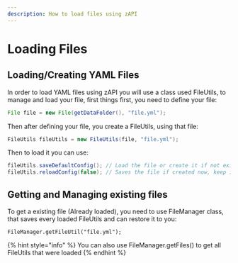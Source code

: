 ```yaml
---
description: How to load files using zAPI
---
```


# Loading Files

## Loading/Creating YAML Files

In order to load YAML files using zAPI you will use a class used FileUtils, to manage and load your file, first things first, you need to define your file:

```java
File file = new File(getDataFolder(), "file.yml");
```

Then after defining your file, you create a FileUtils, using that file:

```java
FileUtils fileUtils = new FileUtils(file, "file.yml");
```

Then to load it you can use:

```java
fileUtils.saveDefaultConfig(); // Load the file or create it if not exist, also prevents from options to be deleted from it
fileUtils.reloadConfig(false); // Saves the file if created now, keep in mind that if you change that false to true, any deleted options from it, will always come back, which in some cases are not required
```

## Getting and Managing existing files

To get a existing file (Already loaded), you need to use FileManager class, that saves every loaded FileUtils and can restore it to you:

```
FileManager.getFileUtil("file.yml");
```

{% hint style="info" %}
You can also use FileManager.getFiles() to get all FileUtils that were loaded
{% endhint %}
